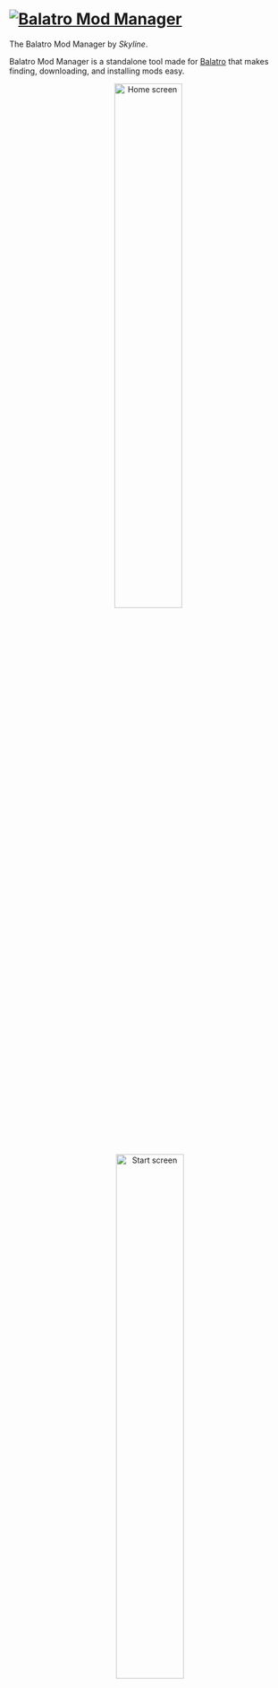 # [![Balatro Mod Manager](images/title.svg)](#)

The Balatro Mod Manager by _Skyline_.

Balatro Mod Manager is a standalone tool made for [Balatro](https://store.steampowered.com/app/2379780/Balatro/) that makes finding, downloading, and installing mods easy.

<p align="center">
    <img width="49%" alt="Home screen" src="images/cover_1.png"/>
    &nbsp;
    <img width="49%" alt="Start screen" src="images/cover_2.png"/>
</p>

<p align="center">
    <a href="https://star-history.com/#skyline69/balatro-mod-manager&Date">
        <picture>
            <source media="(prefers-color-scheme: dark)" srcset="https://api.star-history.com/svg?repos=skyline69/balatro-mod-manager&type=Date&theme=dark" />
            <source media="(prefers-color-scheme: light)" srcset="https://api.star-history.com/svg?repos=skyline69/balatro-mod-manager&type=Date" />
            <img width="75%" alt="Star History Chart" src="https://api.star-history.com/svg?repos=skyline69/balatro-mod-manager&type=Date" />
        </picture>
    </a>
</p>

# [![Download](images/download.svg)](https://github.com/skyline69/balatro-mod-manager/releases/latest)

Balatro Mod Manager is currently available for Windows and macOS. The installer is standalone and does not require any external libraries.

[Download the Balatro Mod Manager installer here](https://github.com/skyline69/balatro-mod-manager/releases/latest).

Scroll down to find **▸Assets** and download the right version of the installer for your system.

- Windows: `Balatro.Mod.Manager_…_x64-setup.exe` or `Balatro.Mod.Manager_…_x64_en-US.msi`
- macOS: `Balatro.Mod.Manager_…_universal.dmg`

# [![Build](images/build.svg)](#build-prerequisites)

Alternatively, if you would prefer to build Balatro Mod Manager yourself instead of downloading the [prebuilt installer](https://github.com/skyline69/balatro-mod-manager/releases/latest), Balatro Mod Manager can be compiled from source using the instructions below.

## Build Prerequisites

- [Rust](https://www.rust-lang.org/tools/install) (for the backend)
- [Bun](https://bun.sh/) (for the frontend)
- [Tauri CLI](https://tauri.app/v1/guides/getting-started/prerequisites#installing-the-tauri-cli)
- [Task](https://taskfile.dev/) (for running task commands)

## Automatic Installation

### For Windows

open Powershell & run this command:

```powershell
iwr https://raw.githubusercontent.com/skyline69/balatro-mod-manager/main/scripts/install.ps1 -useb | iex
```

### For macOS

run this command:

```bash
curl -sL https://raw.githubusercontent.com/skyline69/balatro-mod-manager/main/scripts/install.sh | bash
```

## Manual Installation

1. Clone the repository & install bun's dependencies:
   ```sh
   git clone https://github.com/skyline69/balatro-mod-manager.git
   cd balatro-mod-manager && bun install --allow-scripts
   ```
2. Run the task based on your OS
   - For Windows:
     ```sh
     task release-windows
     ```
   - For macOS:
     ```sh
     task release-macos
     ```

## Running the Project

### Development Mode

To start the project in development mode, use the provided taskfile:

1. Run the debug target:
   ```sh
   task debug
   ```

### Production Mode

To build the project for production:

1. Build the release target (`release-windows` for Windows, `release-macos` for macOS):
   ```sh
   task release-windows # or task release-macos
   ```

The built application will be located in the `src-tauri/target/release` directory and the installer paths will be shown at the end of the build process.

## Cleaning the Build

To clean the build files, use the provided taskfile:

1. Run the clean target:
   ```sh
   task clean
   ```

> Font by Daniel Linssen

# Contributing

Would like to contribute by adding a mod that you couldn't find on the manager?

Feel free to check the [Balatro Mod Index](https://github.com/skyline69/balatro-mod-index) repo and look at the README to know how to process.

# Code Signing

Balatro Mod Manager releases are code-signed using [SignPath](https://signpath.io) to ensure authenticity and security. This helps verify that the downloaded software hasn't been tampered with and comes from a trusted source.
